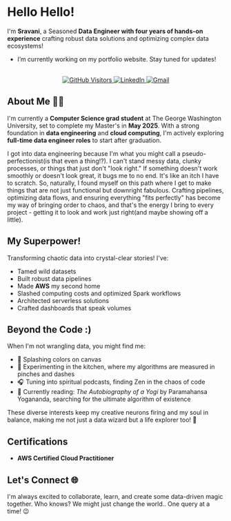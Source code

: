 # Hello Hello! 

I'm **Sravani**, a Seasoned **Data Engineer with four years of hands-on experience** crafting robust data solutions and optimizing complex data ecosystems!

- I’m currently working on my portfolio website. Stay tuned for updates!
<br>
<div align="center">
<!-- GitHub Visitors Button -->
<a href="https://github.com/eternalsunshine1707" target="_blank">
  <img src="https://komarev.com/ghpvc/?username=eternalsunshine1707&label=VISITORS&color=brightgreen&style=for-the-badge" alt="GitHub Visitors" />
</a>

<!-- LinkedIn Button -->
<a href="https://www.linkedin.com/in/sravaniofficial/" target="_blank">
  <img src="https://img.shields.io/badge/LINKEDIN-blue?style=for-the-badge&logo=linkedin&logoColor=white" alt="LinkedIn" />
</a>

<!-- Gmail Button -->
<a href="mailto:sravanistar99@gmail.com" target="_blank">
  <img src="https://img.shields.io/badge/EMAIL-red?style=for-the-badge&logo=gmail&logoColor=white" alt="Gmail" />
</a>
</div>

## About Me 👩‍💻
I'm currently a **Computer Science grad student** at The George Washington University, set to complete my Master's in **May 2025**. With a strong foundation in **data engineering** and **cloud computing**, I'm actively exploring **full-time data engineer roles** to start after graduation.

I got into data engineering because I'm what you might call a pseudo-perfectionist(is that even a thing!?). I can't stand messy data, clunky processes, or things that just don't "look right." If something doesn't work smoothly or doesn't look great, it bugs me to no end. It's like an itch I have to scratch. So, naturally, I found myself on this path where I get to make things that are not just functional but downright fabulous. Crafting pipelines, optimizing data flows, and ensuring everything "fits perfectly" has become my way of bringing order to chaos, and that's the energy I bring to every project - getting it to look and work just right(and maybe showing off a little).

## My Superpower!
Transforming chaotic data into crystal-clear stories! I've:
- Tamed wild datasets
- Built robust data pipelines
- Made **AWS** my second home
- Slashed computing costs and optimized Spark workflows
- Architected serverless solutions
- Crafted dashboards that speak volumes

## Beyond the Code :)
When I'm not wrangling data, you might find me:
- 🎨 Splashing colors on canvas
- 🍳 Experimenting in the kitchen, where my algorithms are measured in pinches and dashes
- 🎧 Tuning into spiritual podcasts, finding Zen in the chaos of code
- 📖 Currently reading: *The Autobiography of a Yogi* by Paramahansa Yogananda, searching for the ultimate algorithm of existence

These diverse interests keep my creative neurons firing and my soul in balance, making me not just a data wizard but a life explorer too! 🌟

## Certifications 
- **AWS Certified Cloud Practitioner**

## Let's Connect 🌐  
I'm always excited to collaborate, learn, and create some data-driven magic together. Who knows? We might just change the world.. One query at a time! 😉


